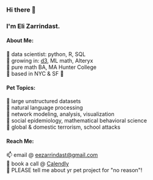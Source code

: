 ### Hi there 👋 </br>
### I'm Eli Zarrindast.<br/>

#### About Me:<br/>
💾 data scientist: python, R, SQL <br/>
🌱 growing in: [d3](https://codepen.io/zarrindast/pen/KKmGEpz), ML math, Alteryx <br/>
🧮 pure math BA, MA Hunter College <br/>
🗽 based in NYC & SF 🌉 <br/>

#### Pet Topics: <br/>
💖 large unstructured datasets <br/>
💖 natural language processing <br/>
💖 network modeling, analysis, visualization <br/>
💖 social epidemiology, mathematical behavioral science <br/>
💖 global & domestic terrorism, school attacks <br/>

####  Reach Me: <br/>
📫 email @ eezarrindast@gmail.com <br/>
💬 book a call @ [Calendly](https://www.calendly.com/eli-zarrindast/meetings-general) <br/>
👯 PLEASE tell me about yr pet project for "no reason"! <br/>

<!--
**Zarrindast/Zarrindast** is a ✨ _special_ ✨ repository because its `README.md` (this file) appears on your GitHub profile.

Here are some ideas to get you started:
💿   🪐 ⏳
- 🔭 I’m currently working on ...
- 🌱 I’m currently learning ...
- 👯 I’m looking to collaborate on ...
- 🤔 I’m looking for help with ...
-  Ask me about ...
- 📫 How to reach me: ...
- 😄 Pronouns: ...
- ⚡ Fun fact: ...
-->
